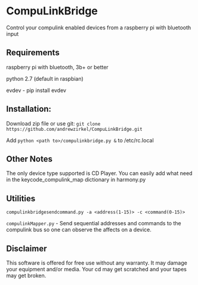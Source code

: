 # CompuLinkBridge
Control your compulink enabled devices from a raspberry pi with bluetooth input

## Requirements
raspberry pi with bluetooth, 3b+ or better

python 2.7 (default in raspbian)

evdev - pip install evdev

## Installation:
Download zip file or use git: `git clone https://github.com/andrewzirkel/CompuLinkBridge.git`

Add `python <path to>/compulinkbridge.py &` to /etc/rc.local

## Other Notes
The only device type supported is CD Player.  You can easily add what need in the keycode_compulink_map dictionary in harmony.py

## Utilities
`compulinkbridgesendcommand.py -a <address(1-15)> -c <command(0-15)>`

`compulinkMapper.py` - Send sequential addresses and commands to the compulink bus so one can observe the affects on a device.

## Disclaimer
This software is offered for free use without any warranty.  It may damage your equipment and/or media.  Your cd may get scratched and your tapes may get broken.

